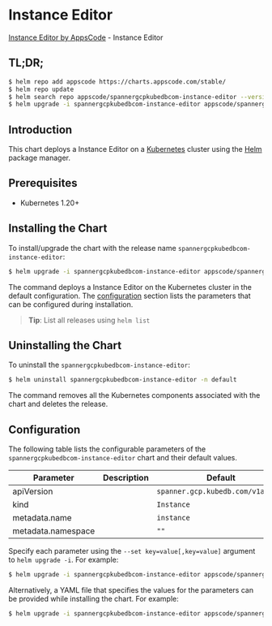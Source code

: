 # Instance Editor

[Instance Editor by AppsCode](https://appscode.com) - Instance Editor

## TL;DR;

```bash
$ helm repo add appscode https://charts.appscode.com/stable/
$ helm repo update
$ helm search repo appscode/spannergcpkubedbcom-instance-editor --version=v0.15.0
$ helm upgrade -i spannergcpkubedbcom-instance-editor appscode/spannergcpkubedbcom-instance-editor -n default --create-namespace --version=v0.15.0
```

## Introduction

This chart deploys a Instance Editor on a [Kubernetes](http://kubernetes.io) cluster using the [Helm](https://helm.sh) package manager.

## Prerequisites

- Kubernetes 1.20+

## Installing the Chart

To install/upgrade the chart with the release name `spannergcpkubedbcom-instance-editor`:

```bash
$ helm upgrade -i spannergcpkubedbcom-instance-editor appscode/spannergcpkubedbcom-instance-editor -n default --create-namespace --version=v0.15.0
```

The command deploys a Instance Editor on the Kubernetes cluster in the default configuration. The [configuration](#configuration) section lists the parameters that can be configured during installation.

> **Tip**: List all releases using `helm list`

## Uninstalling the Chart

To uninstall the `spannergcpkubedbcom-instance-editor`:

```bash
$ helm uninstall spannergcpkubedbcom-instance-editor -n default
```

The command removes all the Kubernetes components associated with the chart and deletes the release.

## Configuration

The following table lists the configurable parameters of the `spannergcpkubedbcom-instance-editor` chart and their default values.

|     Parameter      | Description |                   Default                    |
|--------------------|-------------|----------------------------------------------|
| apiVersion         |             | <code>spanner.gcp.kubedb.com/v1alpha1</code> |
| kind               |             | <code>Instance</code>                        |
| metadata.name      |             | <code>instance</code>                        |
| metadata.namespace |             | <code>""</code>                              |


Specify each parameter using the `--set key=value[,key=value]` argument to `helm upgrade -i`. For example:

```bash
$ helm upgrade -i spannergcpkubedbcom-instance-editor appscode/spannergcpkubedbcom-instance-editor -n default --create-namespace --version=v0.15.0 --set apiVersion=spanner.gcp.kubedb.com/v1alpha1
```

Alternatively, a YAML file that specifies the values for the parameters can be provided while
installing the chart. For example:

```bash
$ helm upgrade -i spannergcpkubedbcom-instance-editor appscode/spannergcpkubedbcom-instance-editor -n default --create-namespace --version=v0.15.0 --values values.yaml
```
